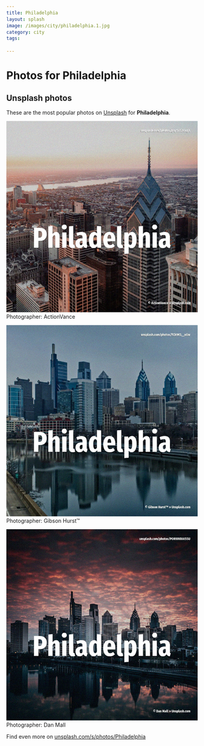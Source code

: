 ```yaml
---
title: Philadelphia
layout: splash
image: /images/city/philadelphia.1.jpg
category: city
tags:

---
```

# Photos for Philadelphia
 
## Unsplash photos
These are the most popular photos on [Unsplash](https://unsplash.com) for **Philadelphia**.
 
![Philadelphia](/images/city/philadelphia.1.jpg)
Photographer:  ActionVance
 
![Philadelphia](/images/city/philadelphia.2.jpg)
Photographer:  Gibson Hurst™
 
![Philadelphia](/images/city/philadelphia.3.jpg)
Photographer:  Dan Mall
 
Find even more on [unsplash.com/s/photos/Philadelphia](https://unsplash.com/s/photos/Philadelphia)
 
